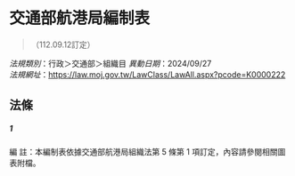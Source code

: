 # 交通部航港局編制表
> （112.09.12訂定）

*法規類別*：行政＞交通部＞組織目
*異動日期*：2024/09/27  
*法規網址*：https://law.moj.gov.tw/LawClass/LawAll.aspx?pcode=K0000222



## 法條
##### 1
編      註：本編制表依據交通部航港局組織法第 5  條第 1  項訂定，內容請參閱相關圖表附檔。


